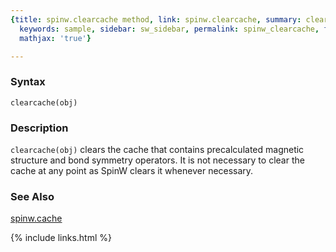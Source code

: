 ```yaml
---
{title: spinw.clearcache method, link: spinw.clearcache, summary: clears the cache,
  keywords: sample, sidebar: sw_sidebar, permalink: spinw_clearcache, folder: spinw,
  mathjax: 'true'}

---
```

 
### Syntax
 
`clearcache(obj)`
 
### Description
 
`clearcache(obj)` clears the cache that contains
precalculated magnetic structure and bond symmetry operators.
It is not necessary to clear the cache at any point as SpinW
clears it whenever necessary. 
 
### See Also
 
[spinw.cache](spinw_cache)
 

{% include links.html %}
